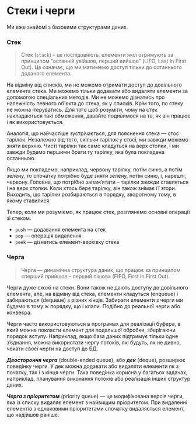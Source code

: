 # Стеки і черги

Ми вже знайомі з базовими структурами даних.

### Стек

> Стек (`stack`) – це послідовність, елементи якої отримують за принципом “останній увійшов, перший вийшов” (LIFO, Last In First Out). Це означає, що ми матимемо доступ тільки до останнього доданого елемента.

На відміну від списків, ми не можемо отримати доступ до довільного елемента стека. Ми можемо тільки додавати або видаляти елементи за допомогою спеціальних методів. Ми не можемо дізнатись про належність певного об'єкта до стека, як у списків. Крім того, по стеку не можна ітеруватись. Для того щоб розуміти, чому на стек накладаються такі обмеження, давайте подивимося на те, як він працює і як використовується.

Аналогія, що найчастіше зустрічається, для пояснення стека — стос тарілок. Незалежно від того, скільки тарілок у стосі, ми завжди можемо зняти верхню. Чисті тарілки так само кладуться на верх стопки, і ми завжди будемо першими брати ту тарілку, яка була покладена останньою.

Якщо ми покладемо, наприклад, червону тарілку, потім синю, а потім зелену, то спочатку потрібно буде зняти зелену, потім синю, і, нарешті, червону. Головне, що потрібно запам’ятати – тарілки завжди ставляться і на верх стопки. Коли хтось бере тарілку, він також знімає її згори. Виходить, що тарілки розбираються в порядку, зворотному тому, в якому ставилися.

Тепер, коли ми розуміємо, як працює стек, розглянемо основні операції зі стеком.

* `push` —  додавання елемента на стек
* `pop` — операція видалення
* `peek` — дізнатись елемент-верхівку стека






### Черга

> Черга — динамічна структура даних, що працює за принципом «перший прийшов – перший пішов» (FIFO, First In First Out).

Черги дуже схожі на стеки. Вони також не дають доступу до довільного елемента, але, на відміну від стека, елементи кладуться (enqueue) і забираються (dequeue) з різних кінців. Забирати елементи з черги ми будемо в тому ж порядку, що і клали. Подібно до реальної черги або конвеєра.

Черги часто використовуються в програмах для реалізації буфера, в який можна покласти елемент для подальшої обробки, зберігаючи порядок вступу. Наприклад, якщо база даних підтримує тільки одне з’єднання, можна використати чергу потоків, які будуть, як не дивно, чекати своєї черги на доступ до БД.

***Двостороння черга*** (double-ended queue), або ***дек*** (deque), розширює поведінку черги. У дек можна додавати або видаляти елементи як з початку, так і з кінця черги. Така поведінка корисна у багатьох задачах, наприклад, планування виконання потоків або реалізація інших структур даних. 

***Черга з пріоритетом*** (priority queue) — це модифікована версія черги, яка із списку видаляє елемент з найвищим пріоритетом. При видаленні елементів з однаковими пріоритетами спочатку видаляється елемент, що надійшов раніше.
